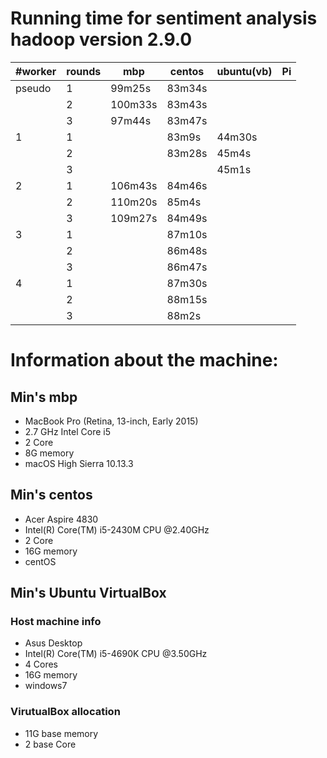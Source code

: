 # Running time for sentiment analysis hadoop version 2.9.0

| #worker | rounds | mbp     | centos | ubuntu(vb) | Pi |
|---------|--------|---------|--------|------------|----|
| pseudo  | 1      | 99m25s  | 83m34s |            |    |
|         | 2      | 100m33s | 83m43s |            |    |
|         | 3      | 97m44s  | 83m47s |            |    |
| 1       | 1      |         | 83m9s  | 44m30s     |    |
|         | 2      |         | 83m28s | 45m4s      |    |
|         | 3      |         |        | 45m1s      |    |
| 2       | 1      | 106m43s | 84m46s |            |    |
|         | 2      | 110m20s | 85m4s  |            |    |
|         | 3      | 109m27s | 84m49s |            |    |
| 3       | 1      |         | 87m10s |            |    |
|         | 2      |         | 86m48s |            |    |
|         | 3      |         | 86m47s |            |    |
| 4       | 1      |         | 87m30s |            |    |
|         | 2      |         | 88m15s |            |    |
|         | 3      |         | 88m2s  |            |    |



# Information about the machine:


## Min's mbp

* MacBook Pro (Retina, 13-inch, Early 2015) 
* 2.7 GHz Intel Core i5
* 2 Core
* 8G memory
* macOS High Sierra 10.13.3

## Min's centos

* Acer Aspire 4830
* Intel(R) Core(TM) i5-2430M CPU @2.40GHz
* 2 Core
* 16G memory
* centOS 

## Min's Ubuntu VirtualBox

### Host machine info

* Asus Desktop
* Intel(R) Core(TM) i5-4690K CPU @3.50GHz
* 4 Cores
* 16G memory
* windows7

### VirutualBox allocation

* 11G base memory
* 2 base Core




